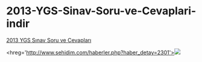 2013-YGS-Sinav-Soru-ve-Cevaplari-indir
======================================

<a href='http://www.sehidim.com/haberler.php?haber_detay=2301'>2013 YGS Sınav Soru ve Cevapları</a>

<hreg='http://www.sehidim.com/haberler.php?haber_detay=2301'><img src='http://www.sehidim.com/images/news/thumbs/ygs-2013-soru-ve-cevaplari_t1_1.jpg'></a>


